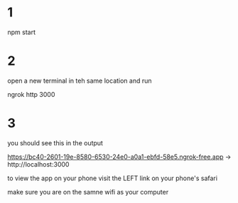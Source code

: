 # 1

npm start

# 2

open a new terminal in teh same location and run

ngrok http 3000


# 3

you should see this in the output

https://bc40-2601-19e-8580-6530-24e0-a0a1-ebfd-58e5.ngrok-free.app -> http://localhost:3000 


to view the app on your phone visit the LEFT link on your phone's safari

make sure you are on the samne wifi as your computer


